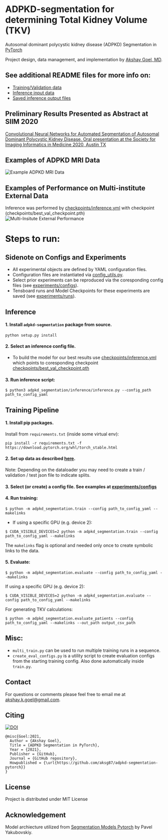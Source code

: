 # ADPKD-segmentation for determining Total Kidney Volume (TKV)
Autosomal dominant polycystic kidney disease (ADPKD) Segmentation in [PyTorch](https://github.com/pytorch/pytorch)

Project design, data management, and implementation by [Akshay Goel, MD](https://www.linkedin.com/in/akshay-goel-md/).


## See additional README files for more info on:
* [Training/Validation data](data/README.md)
* [Inference input data](inference_input/README.md)
* [Saved inference output files](saved_inference/README.md)


## Preliminary Results Presented as Abstract at SIIM 2020

[Convolutional Neural Networks for Automated Segmentation of Autosomal Dominant Polycystic Kidney Disease. Oral presentation at the Society for Imaging Informatics in Medicine 2020, Austin TX](https://cdn.ymaws.com/siim.org/resource/resmgr/siim20/abstracts-research/goel_convolutional_neural_ne.pdf)

## Examples of ADPKD MRI Data
![Example ADPKD MRI Data](adpkd_sample_aksg87.gif)

## Examples of Performance on Multi-institute External Data
Inference was performed by [checkpoints/inference.yml](checkpoints/inference.yml) with checkpoint (checkpoints/best_val_checkpoint.pth)
![Multi-Insitute External Performance](external-data-performance.png)

# Steps to run:


## **Sidenote on Configs and Experiments**
* All experimental objects are defined by YAML configuration files.
* Configuration files are instantiated via [config_utils.py](adpkd_segmentation/config/config_utils.py).
* Select prior experiments can be reproduced via the coresponding config files (see [experiments/configs](experiments/configs)).
* Tensboard runs and Model Checkpoints for these experiments are saved (see [experiments/runs](experiments/runs)).


## **Inference**
#### 1. Install `adpkd-segmentation` package from source.
`python setup.py install`

#### 2. Select an inference config file. 
* To build the model for our best results use [checkpoints/inference.yml](checkpoints/inference.yml) which points to coresponding checkpoint [checkpoints/best_val_checkpoint.pth](checkpoints/best_val_checkpoint.pth)
#### 3. Run inference script:

```
$ python3 adpkd_segmentation/inference/inference.py --config_path path_to_config_yaml
```

## **Training Pipeline**
#### 1. Install pip packages.
Install from `requirements.txt` (inside some virtual env): 
```
pip install -r requirements.txt -f https://download.pytorch.org/whl/torch_stable.html
```
#### 2. Set up data as described [here](data/README.md).

Note: Depending on the dataloader you may need to create a train / validation / test json file to indicate splits.

#### 3. Select (or create) a config file. See examples at [experiments/configs](experiments/configs)
#### 4. Run training:

```
$ python -m adpkd_segmentation.train --config path_to_config_yaml --makelinks
```

* If using a specific GPU (e.g. device 2):

```
$ CUDA_VISIBLE_DEVICES=2 python -m adpkd_segmentation.train --config path_to_config_yaml --makelinks
```

 The `makelinks` flag is optional and needed only once to create symbolic links to the data.

#### 5. Evaluate:
```
$ python -m adpkd_segmentation.evaluate --config path_to_config_yaml --makelinks
```
 If using a specific GPU (e.g. device 2):

```
$ CUDA_VISIBLE_DEVICES=2 python -m adpkd_segmentation.evaluate --config path_to_config_yaml --makelinks
```

For generating TKV calculations:

```
$ python -m adpkd_segmentation.evaluate_patients --config path_to_config_yaml --makelinks --out_path output_csv_path
```

## Misc:
- `multi_train.py` can be used to run multiple training runs in a sequence.
- `create_eval_configs.py` is a utility script to create evaluation configs from the starting training config.
Also done automatically inside `train.py`.

## Contact
For questions or comments please feel free to email me at <akshay.k.goel@gmail.com>.

##  Citing
[![DOI](https://zenodo.org/badge/363872703.svg)](https://zenodo.org/badge/latestdoi/363872703)

```
@misc{Goel:2021,
  Author = {Akshay Goel},
  Title = {ADPKD Segmentation in PyTorch},
  Year = {2021},
  Publisher = {GitHub},
  Journal = {GitHub repository},
  Howpublished = {\url{https://github.com/aksg87/adpkd-segmentation-pytorch}}
}
```

## License <a name="license"></a>
Project is distributed under MIT License

## Acknowledgement
Model archiecture utilized from [Segmentation Models Pytorch](https://github.com/qubvel/segmentation_models.pytorch) by Pavel Yakubovskiy.
